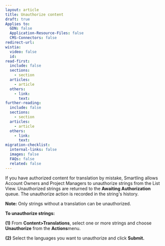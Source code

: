 ```yaml
---
layout: article
title: Unauthorize content
draft: true
Applies to:
  GDN: false
  Application-Resource-Files: false
  CMS-Connectors: false
redirect-url:
wistia:
  video: false
  id:
read-first:
  include: false
  sections:
    - section
  articles:
    - article
  others:
    - link:
      text:
further-reading:
  include: false
  sections:
    - section
  articles:
    - article
  others:
    - link:
      text:
migration-checklist:
  internal-links: false
  images: false
  FAQs: false
  related: false
---
```


If you have authorized content for translation by mistake, Smartling allows Account Owners and Project Managers to unauthorize strings from the List View. Unauthorized strings are returned to the **Awaiting Authorization** queue. The unauthorize action is recorded in the string's history.

**Note:** Only strings without a translation can be unauthorized.

**To unauthorize strings:**

**(1)** From **Content>Translations**, select one or more strings and choose **Unauthorize** from the **Actions**menu.



**(2)** Select the languages you want to unauthorize and click **Submit.**

